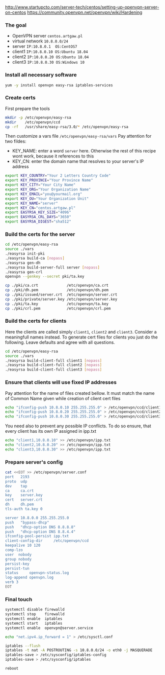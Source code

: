 http://www.startupcto.com/server-tech/centos/setting-up-openvpn-server-on-centos
https://community.openvpn.net/openvpn/wiki/Hardening

### The goal
* OpenVPN server  ```centos.artgaw.pl```
* virtual network ```10.8.0.0/24```
* server          ```IP:10.8.0.1  OS:CentOS7```
* client1         ```IP:10.8.0.10 OS:Ubuntu 18.04```
* client2         ```IP:10.8.0.20 OS:Ubuntu 18.04```
* client3         ```IP:10.8.0.30 OS:Windows 10```

### Install all necessary software
```bash
yum -y install openvpn easy-rsa iptables-services
```
### Create certs
First prepare the tools
```sh
mkdir -p /etc/openvpn/easy-rsa
mkdir    /etc/openvpn/ccd
cp -rf   /usr/share/easy-rsa/3.0/* /etc/openvpn/easy-rsa
```
Then customize a vars file ```/etc/openvpn/easy-rsa/vars``` Pay attention for two fildes:
* KEY_NAME: enter a word ```server``` here. Otherwise the rest of this recipe wont work, because it references to this
* KEY_CN: enter the domain name that resolves to your server's IP address
```bash
export KEY_COUNTRY="Your 2 Letters Country Code"
export KEY_PROVINCE="Your Province Name"
export KEY_CITY="Your City Name"
export KEY_ORG="Your Organization Name"
export KEY_EMAIL="you@yourmail.org"
export KEY_OU="Your Organization Unit"
export KEY_NAME="server"
export KEY_CN="centos.artgaw.pl"
export EASYRSA_KEY_SIZE="4096"
export EASYRSA_CRL_DAYS="3650"
export EASYRSA_DIGEST="sha512"
```
### Build the certs for the server
```bash
cd /etc/openvpn/easy-rsa
source ./vars
./easyrsa init-pki
./easyrsa build-ca [nopass]
./easyrsa gen-dh
./easyrsa build-server-full server [nopass]
./easyrsa gen-crl
openvpn --genkey --secret pki/ta.key

cp ./pki/ca.crt             /etc/openvpn/ca.crt
cp ./pki/dh.pem             /etc/openvpn/dh.pem
cp ./pki/issued/server.crt  /etc/openvpn/server.crt
cp ./pki/private/server.key /etc/openvpn/server.key
cp ./pki/ta.key             /etc/openvpn/ta.key
cp ./pki/crl.pem            /etc/openvpn/crl.pem
```
### Build the certs for clients
Here the clients are called simply ```client1```, ```client2``` and ```client3```. Consider a meaningfull names instead.
To generate cert files for clients you just do the following. Leave defaults and agree with all questions.
```bash
cd /etc/openvpn/easy-rsa
source ./vars
./easyrsa build-client-full client1 [nopass]
./easyrsa build-client-full client2 [nopass]
./easyrsa build-client-full client3 [nopass]
```
### Ensure that clients will use fixed IP addresses
Pay attention for the name of files created bellow. It must match the name of Common Name given while creation of client cert files
```bash
echo "ifconfig-push 10.8.0.10 255.255.255.0" > /etc/openvpn/ccd/client1
echo "ifconfig-push 10.8.0.20 255.255.255.0" > /etc/openvpn/ccd/client2
echo "ifconfig-push 10.8.0.30 255.255.255.0" > /etc/openvpn/ccd/client3
```
You need also to prevent any possible IP conflicts. To do so ensure, that every client has its own IP assigned in ipp.txt
```bash
echo "client1,10.8.0.10" >> /etc/openvpn/ipp.txt
echo "client2,10.8.0.20" >> /etc/openvpn/ipp.txt
echo "client3,10.8.0.30" >> /etc/openvpn/ipp.txt
```
### Prepare server's config
```sh
cat <<EOT >> /etc/openvpn/server.conf
port   2193
proto  udp
dev    tap
ca     ca.crt
key    server.key
cert   server.crt
dh     dh.pem
tls-auth ta.key 0

server 10.8.0.0 255.255.255.0
push   "bypass-dhcp"
push   "dhcp-option DNS 8.8.8.8"
push   "dhcp-option DNS 8.8.4.4"
ifconfig-pool-persist ipp.txt
client-config-dir     /etc/openvpn/ccd
keepalive 10 120
comp-lzo
user  nobody
group nobody
persist-key
persist-tun
status     openvpn-status.log
log-append openvpn.log
verb 3
EOT
```
### Final touch
```bash
systemctl disable firewalld
systemctl stop    firewalld
systemctl enable  iptables
systemctl start   iptables
systemctl enable  openvpn@server.service

echo "net.ipv4.ip_forward = 1" > /etc/sysctl.conf

iptables --flush
iptables -t nat -A POSTROUTING -s 10.8.0.0/24 -o eth0 -j MASQUERADE
iptables-save > /etc/sysconfig/iptables-config 
iptables-save > /etc/sysconfig/iptables

reboot
```
